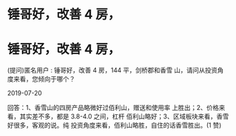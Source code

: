 # 锤哥好，改善 4 房，

# 锤哥好，改善 4 房，

(提问)匿名用户 : 锤哥好，改善 4 房，144 平，剑桥郡和香雪 山，请问从投资角度来看，您倾向于哪个？

2019-07-20

回答：1、香雪山的四房产品略微好过佰利山，赠送和使用率 上胜出；2、价格来看，其实差不多，都是 3.8-4.0 之间，杠杆 佰利山略好；3、区域板块来看，香雪好很多，客观的说。纯 投资角度来看，佰利山略胜，自住的话香雪胜出。(1 赞)